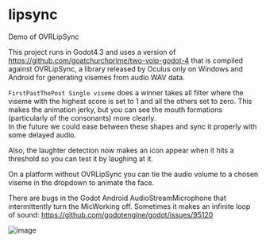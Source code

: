 # lipsync
Demo of OVRLipSync

This project runs in Godot4.3 and uses a version of https://github.com/goatchurchprime/two-voip-godot-4 
that is compiled against OVRLipSync, a library released by Oculus only on Windows and Android for 
generating visemes from audio WAV data.

`FirstPastThePost Single viseme` does a winner takes all filter where the viseme with the 
highest score is set to 1 and all the others set to zero.  This makes the animation jerky, 
but you can see the mouth formations (particularly of the consonants) more clearly.  
In the future we could ease between these shapes and sync it properly with some delayed audio.

Also, the laughter detection now makes an icon appear when it hits a threshold so you can test 
it by laughing at it.

On a platform without OVRLipSync you can tie the audio volume to a chosen viseme in the dropdown 
to animate the face.

There are bugs in the Godot Android AudioStreamMicrophone that intermittently turn the MicWorking off.
Sometimes it makes an infinite loop of sound:  https://github.com/godotengine/godot/issues/95120

![image](https://github.com/user-attachments/assets/783fda81-a89f-4de6-b68f-0c725ff8df43)
